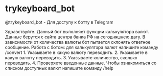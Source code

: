 # trykeyboard_bot
@trykeyboard_bot - Для доступу к ботту в Telegram



Здравствуйте. Данный бот выполняет функции калькулятора валют.
Данные берутся c сайта центра банка РФ на сегодняшнею дату. В зависимости от количества валюты бот пытается склонять ответное сообщение.
Работа с ботом: для калькулятора валют напишите команду /convert
      1. Указываете в какую валюту переводить.
      2. Указываете в какую валюту переводить.
      3. Указываете количество, сколько переводить.
      4. Проверяете введенные данные.
Чтобы ознакомиться со списком доступных валют напишите команду /help
